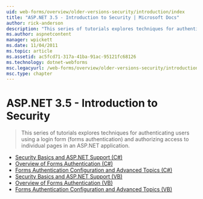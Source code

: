 ```yaml
---
uid: web-forms/overview/older-versions-security/introduction/index
title: "ASP.NET 3.5 - Introduction to Security | Microsoft Docs"
author: rick-anderson
description: "This series of tutorials explores techniques for authenticating users using a login form (forms authentication) and authorizing access to individual pages in..."
ms.author: aspnetcontent
manager: wpickett
ms.date: 11/04/2011
ms.topic: article
ms.assetid: ac5fcd71-317a-41ba-91ac-95121fc68126
ms.technology: dotnet-webforms
msc.legacyurl: /web-forms/overview/older-versions-security/introduction
msc.type: chapter
---
```

ASP.NET 3.5 - Introduction to Security
====================
> This series of tutorials explores techniques for authenticating users using a login form (forms authentication) and authorizing access to individual pages in an ASP.NET application.


- [Security Basics and ASP.NET Support (C#)](security-basics-and-asp-net-support-cs.md)
- [Overview of Forms Authentication (C#)](an-overview-of-forms-authentication-cs.md)
- [Forms Authentication Configuration and Advanced Topics (C#)](forms-authentication-configuration-and-advanced-topics-cs.md)
- [Security Basics and ASP.NET Support (VB)](security-basics-and-asp-net-support-vb.md)
- [Overview of Forms Authentication (VB)](an-overview-of-forms-authentication-vb.md)
- [Forms Authentication Configuration and Advanced Topics (VB)](forms-authentication-configuration-and-advanced-topics-vb.md)
